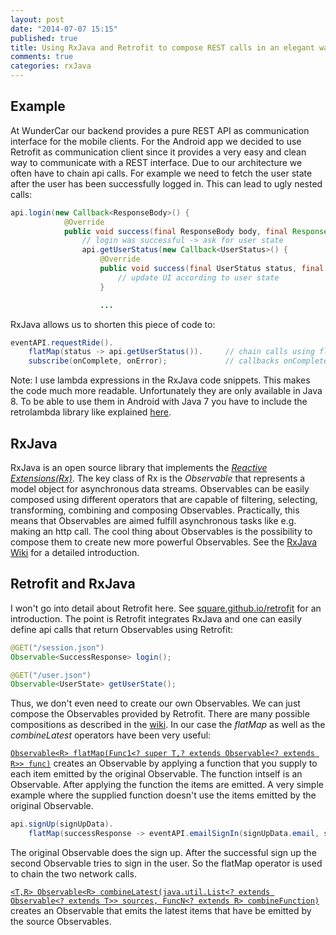 ```yaml
---
layout: post
date: "2014-07-07 15:15"
published: true
title: Using RxJava and Retrofit to compose REST calls in an elegant way
comments: true
categories: rxJava
---
```


## Example
At WunderCar our backend provides a pure REST API as communication interface for the mobile clients. For the Android app we decided to use Retrofit as communication client since it provides a very easy and clean way to communicate with a REST interface.
Due to our architecture we often have to chain api calls. For example we need to fetch the user state after the user has been successfully logged in. This can lead to ugly nested calls:

```java
api.login(new Callback<ResponseBody>() {
         	@Override
            public void success(final ResponseBody body, final Response response) {
            	// login was successful -> ask for user state
				api.getUserStatus(new Callback<UserStatus>() {
                    @Override
                    public void success(final UserStatus status, final Response response) {
                    	// update UI according to user state
					}

					...
```
RxJava allows us to shorten this piece of code to:
```java
eventAPI.requestRide().
	flatMap(status -> api.getUserStatus()).		// chain calls using flatMap
    subscribe(onComplete, onError);	 			// callbacks onComplete and onError
```
Note: I use lambda expressions in the RxJava code snippets. This makes the code much more readable. Unfortunately they are only available in Java 8. To be able to use them in Android with Java 7 you have to include the retrolambda library like explained [here](http://zserge.com/blog/android-lambda.html).

## RxJava
RxJava is an open source library that implements the _[Reactive Extensions(Rx)](https://rx.codeplex.com/)_.
The key class of Rx is the _Observable_ that represents a model object for asynchronous data streams. Observables can be easily composed using different operators that are capable of filtering, selecting, transforming, combining and composing Observables.
Practically, this means that Observables are aimed fulfill asynchronous tasks like e.g. making an http call. The cool thing about Observables is the possibility to compose them to create new more powerful Observables. See the [RxJava Wiki](https://github.com/Netflix/RxJava/wiki) for a detailed introduction.

## Retrofit and RxJava
I won't go into detail about Retrofit here. See [square.github.io/retrofit](http://square.github.io/retrofit/) for an introduction. The point is Retrofit integrates RxJava and one can easily define api calls that return Observables using Retrofit:
```java
@GET("/session.json") 
Observable<SuccessResponse> login();

@GET("/user.json") 
Observable<UserState> getUserState();


```
Thus, we don't even need to create our own Observables. We can just compose the Observables provided by Retrofit. There are many possible compositions as described in the [wiki](https://github.com/Netflix/RxJava/wiki/Observable). In our case the _flatMap_ as well as the _combineLatest_ operators have been very useful:

[`Observable<R> flatMap(Func1<? super T,? extends Observable<? extends R>> func)`](http://netflix.github.io/RxJava/javadoc/rx/Observable.html#flatMap(rx.functions.Func1)) creates an Observable by applying a function that you supply to each item emitted by the original Observable. The function intself is an Observable. After applying the function the items are emitted.
A very simple example where the supplied function doesn't use the items emitted by the original Observable.
```java
api.signUp(signUpData).
	flatMap(successResponse -> eventAPI.emailSignIn(signUpData.email, signUpData.password))
```
The original Observable does the sign up. After the successful sign up the second Observable tries to sign in the user. So the flatMap operator is used to chain the two network calls.

[`<T,R> Observable<R> combineLatest(java.util.List<? extends Observable<? extends T>> sources, FuncN<? extends R> combineFunction)`](http://netflix.github.io/RxJava/javadoc/rx/Observable.html#combineLatest(java.util.List,%20rx.functions.FuncN)) creates an Observable that emits the latest items that have be emitted by the source Observables.